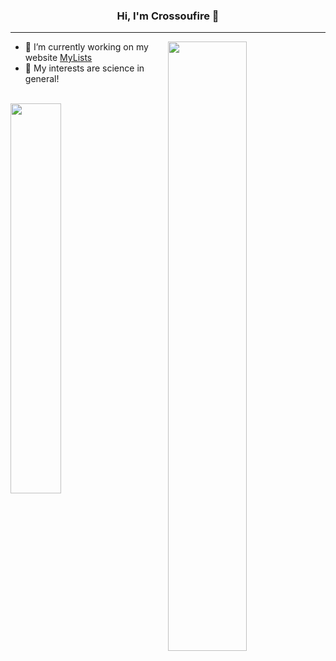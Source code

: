 <h3 align="center"> Hi, I'm Crossoufire 👋 </h3>

---
<img align="right" src="https://github-readme-stats-phi-umber.vercel.app/api?username=crossoufire&show_icons=true&hide_border=true&theme=radical&include_all_commits=true&hide_title=true&count_private=true" width="50%">

- 🔭 I’m currently working on my website [MyLists](https://github.com/crossoufire/MyLists)
- 🌱 My interests are science in general!

<br>
<img align="left" src="https://github-readme-stats-phi-umber.vercel.app/api/top-langs/?username=crossoufire&theme=radical&hide_border=true&size_weight=0.5&count_weight=0.5&count_private=true&langs_count=8&layout=compact" width="40%">
